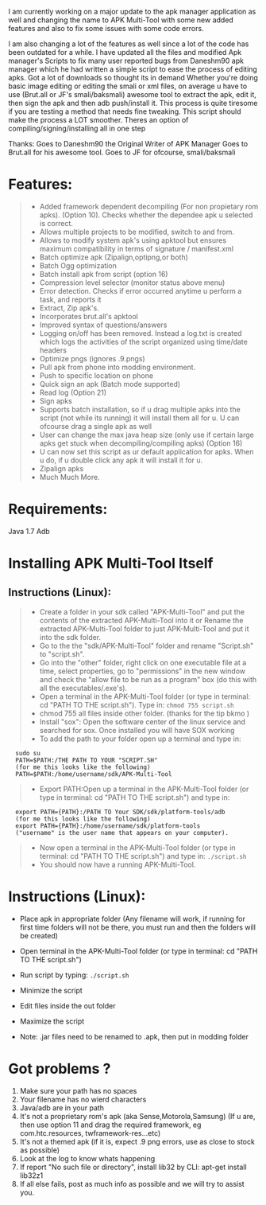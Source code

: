 I am currently working on a major update to the apk manager application as well and changing the name to APK Multi-Tool with some new added features and also to fix some issues with some code errors.

I am also changing a lot of the features as well since a lot of the code has been outdated for a while.
I have updated all the files and modified Apk manager's Scripts to fix many user reported bugs from Daneshm90 apk manager which he had written a simple script to ease the process of editing apks. Got a lot of downloads so thought its in demand 
Whether you're doing basic image editing or editing the smali or xml files, on average u have to use (Brut.all or JF's smali/baksmali) awesome tool to extract the apk, edit it, then sign the apk and then adb push/install it. This process is quite tiresome if you are testing a method that needs fine tweaking.
This script should make the process a LOT smoother.
Theres an option of compiling/signing/installing all in one step 

Thanks: 
Goes to Daneshm90 the Original Writer of APK Manager
Goes to Brut.all for his awesome tool.
Goes to JF for ofcourse, smali/baksmali


# Features: 
> - Added framework dependent decompiling (For non propietary rom apks). (Option 10). Checks whether the dependee apk u selected is correct.
> - Allows multiple projects to be modified, switch to and from.
> - Allows to modify system apk's using apktool but ensures maximum compatibility in terms of signature / manifest.xml
> - Batch optimize apk (Zipalign,optipng,or both)
> - Batch Ogg optimization
> - Batch install apk from script (option 16)
> - Compression level selector (monitor status above menu)
> - Error detection. Checks if error occurred anytime u perform a task, and reports it
> - Extract, Zip apk's.
> - Incorporates brut.all's apktool
> - Improved syntax of questions/answers
> - Logging on/off has been removed. Instead a log.txt is created which logs the activities of the script organized using time/date headers
> - Optimize pngs (ignores .9.pngs)
> - Pull apk from phone into modding environment.
> - Push to specific location on phone
> - Quick sign an apk (Batch mode supported)
> - Read log (Option 21)
> - Sign apks
> - Supports batch installation, so if u drag multiple apks into the script (not while its running) it will install them all for u. U can ofcourse drag a single apk as well 
> - User can change the max java heap size (only use if certain large apks get stuck when decompiling/compiling apks) (Option 16)
> - U can now set this script as ur default application for apks. When u do, if u double click any apk it will install it for u. 
> - Zipalign apks
> - Much Much More.


# Requirements: 
Java 1.7 
Adb


# Installing APK Multi-Tool Itself
## Instructions (Linux):
> - Create a folder in your sdk called "APK-Multi-Tool" and put the contents of the extracted APK-Multi-Tool into it or Rename the extracted APK-Multi-Tool folder to just APK-Multi-Tool and put it into the sdk folder.
> - Go to the the "sdk/APK-Multi-Tool" folder and rename "Script.sh" to "script.sh".
> - Go into the "other" folder, right click on one executable file at a time, select properties, go to "permissions" in the new window and check the "allow file to be run as a program" box (do this with all the executables/.exe's).
> - Open a terminal in the APK-Multi-Tool folder (or type in terminal: cd "PATH TO THE script.sh"). Type in:
  `chmod 755 script.sh`
> - chmod 755 all files inside other folder. (thanks for the tip bkmo  )
> - Install "sox": Open the software center of the linux service and searched for sox. Once installed you will have SOX working
> - To add the path to your folder open up a terminal and type in:

```shell
  sudo su
  PATH=$PATH:/THE PATH TO YOUR "SCRIPT.SH"
  (for me this looks like the following)
  PATH=$PATH:/home/username/sdk/APK-Multi-Tool
```
> - Export PATH:Open up a terminal in the APK-Multi-Tool folder (or type in terminal: cd "PATH TO THE script.sh") and type in:
```
  export PATH={PATH}:/PATH TO Your SDK/sdk/platform-tools/adb
  (for me this looks like the following)
  export PATH={PATH}:/home/username/sdk/platform-tools
  ("username" is the user name that appears on your computer).
```
> - Now open a terminal in the APK-Multi-Tool folder (or type in terminal: cd "PATH TO THE script.sh") and type in:
  `./script.sh`
> - You should now have a running APK-Multi-Tool.


# Instructions (Linux): 
- Place apk in appropriate folder (Any filename will work, if running for first time folders will not be there, you must run and then the folders will be created) 
- Open terminal in the APK-Multi-Tool folder (or type in terminal: cd "PATH TO THE script.sh")
- Run script by typing:
 `./script.sh`
- Minimize the script
- Edit files inside the out folder
- Maximize the script

- Note: .jar files need to be renamed to .apk, then put in modding folder

# Got problems ?

1. Make sure your path has no spaces
2. Your filename has no wierd characters
3. Java/adb are in your path
4. It's not a proprietary rom's apk (aka Sense,Motorola,Samsung) (If u are, then use option 11 and drag the required framework, eg com.htc.resources, twframework-res...etc)
5. It's not a themed apk (if it is, expect .9 png errors, use as close to stock as possible)
6. Look at the log to know whats happening
7. If report "No such file or directory", install lib32 by CLI: apt-get install lib32z1
8. If all else fails, post as much info as possible and we will try to assist you.
